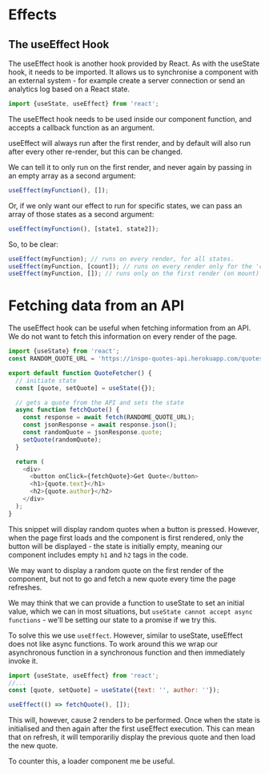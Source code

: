 # Effects

## The useEffect Hook

The useEffect hook is another hook provided by React. As with the useState hook, it needs to be imported. It allows us to synchronise a component with an external system - for example create a server connection or send an analytics log based on a React state.

```js
import {useState, useEffect} from 'react';
```

The useEffect hook needs to be used inside our component function, and accepts a callback function as an argument.

useEffect will always run after the first render, and by default will also run after every other re-render, but this can be changed.

We can tell it to only run on the first render, and never again by passing in an empty array as a second argument:

```js
useEffect(myFunction(), []);
```

Or, if we only want our effect to run for specific states, we can pass an array of those states as a second argument:

```js
useEffect(myFunction(), [state1, state2]);
```

So, to be clear:

```js
useEffect(myFunction); // runs on every render, for all states.
useEffect(myFunction, [count]); // runs on every render only for the 'count' state.
useEffect(myFunction, []); // runs only on the first render (on mount) and never again.
```

# Fetching data from an API

The useEffect hook can be useful when fetching information from an API. We do not want to fetch this information on every render of the page.

```js
import {useState} from 'react';
const RANDOM_QUOTE_URL = 'https://inspo-quotes-api.herokuapp.com/quotes/random';

export default function QuoteFetcher() {
  // initiate state
  const [quote, setQuote] = useState({});

  // gets a quote from the API and sets the state
  async function fetchQuote() {
    const response = await fetch(RANDOME_QUOTE_URL);
    const jsonResponse = await response.json();
    const randomQuote = jsonResponse.quote;
    setQuote(randomQuote);
  }

  return (
    <div>
      <button onClick={fetchQuote}>Get Quote</button>
      <h1>{quote.text}</h1>
      <h2>{quote.author}</h2>
    </div>
  );
}
```

This snippet will display random quotes when a button is pressed. However, when the page first loads and the component is first rendered, only the button will be displayed - the state is initially empty, meaning our component includes empty `h1` and `h2` tags in the code.

We may want to display a random quote on the first render of the component, but not to go and fetch a new quote every time the page refreshes.

We may think that we can provide a function to useState to set an initial value, which we can in most situations, but `useState cannot accept async functions` - we'll be setting our state to a promise if we try this.

To solve this we use `useEffect`. However, similar to useState, useEffect does not like async functions. To work around this we wrap our asynchronous function in a synchronous function and then immediately invoke it.

```js
import {useState, useEffect} from 'react';
//...
const [quote, setQuote] = useState({text: '', author: ''});

useEffect(() => fetchQuote(), []);
```

This will, however, cause 2 renders to be performed. Once when the state is initialised and then again after the first useEffect execution. This can mean that on refresh, it will temporariliy display the previous quote and then load the new quote.

To counter this, a loader component me be useful.
